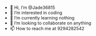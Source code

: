- 👋 Hi, I’m @Jade36815
- 👀 I’m interested in coding
- 🌱 I’m currently learning nothing
- 💞️ I’m looking to collaborate on anything 
- 📫 How to reach me at 9294282542

<!---
Jade36815/Jade36815 is a ✨ special ✨ repository because its `README.md` (this file) appears on your GitHub profile.
You can click the Preview link to take a look at your changes.
--->
